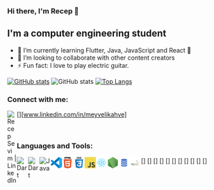 ### Hi there, I'm Recep 👋

## I'm a computer engineering student

- 🌱 I’m currently learning Flutter, Java, JavaScript and React 🤣
- 👯 I’m looking to collaborate with other content creators
- ⚡ Fun fact: I love to play electric guitar.

[![GitHub stats](https://github-readme-stats.vercel.app/api?username=meyvelikahve)](https://github.com/anuraghazra/github-readme-stats&show_icons=true)
![GitHub stats](https://github-readme-stats.vercel.app/api?username=meyvelikahve&show_icons=true&theme=radical)
[![Top Langs](https://github-readme-stats.vercel.app/api/top-langs/?username=meyvelikahve)](https://github.com/anuraghazra/github-readme-stats)

### Connect with me:

[<img align="left" alt="Recep Sevim | LinkedIn" width="22px" src="https://cdn.jsdelivr.net/npm/simple-icons@v3/icons/linkedin.svg" />][www.linkedin.com/in/meyvelikahve]

<br />

### Languages and Tools:

[<img align="left" alt="Dart" width="26px" src="https://www.muratoner.net/wp-content/uploads/2019/01/flutterlogo.png" />]
[<img align="left" alt="Dart" width="26px" src="https://mertcandinler.com/wp-content/uploads/2020/04/dart_logo.png" />]
[<img align="left" alt="Java" width="26px" src="https://logoeps.com/wp-content/uploads/2011/06/java-logo-vector.png" />]
[<img align="left" alt="Visual Studio Code" width="26px" src="https://raw.githubusercontent.com/github/explore/80688e429a7d4ef2fca1e82350fe8e3517d3494d/topics/visual-studio-code/visual-studio-code.png" />]
[<img align="left" alt="HTML5" width="26px" src="https://raw.githubusercontent.com/github/explore/80688e429a7d4ef2fca1e82350fe8e3517d3494d/topics/html/html.png" />]
[<img align="left" alt="CSS3" width="26px" src="https://raw.githubusercontent.com/github/explore/80688e429a7d4ef2fca1e82350fe8e3517d3494d/topics/css/css.png" />]
[<img align="left" alt="JavaScript" width="26px" src="https://raw.githubusercontent.com/github/explore/80688e429a7d4ef2fca1e82350fe8e3517d3494d/topics/javascript/javascript.png" />]
[<img align="left" alt="React" width="26px" src="https://raw.githubusercontent.com/github/explore/80688e429a7d4ef2fca1e82350fe8e3517d3494d/topics/react/react.png" />]
[<img align="left" alt="Node.js" width="26px" src="https://raw.githubusercontent.com/github/explore/80688e429a7d4ef2fca1e82350fe8e3517d3494d/topics/nodejs/nodejs.png" />]
[<img align="left" alt="SQL" width="26px" src="https://raw.githubusercontent.com/github/explore/80688e429a7d4ef2fca1e82350fe8e3517d3494d/topics/sql/sql.png" />]
[<img align="left" alt="MySQL" width="26px" src="https://raw.githubusercontent.com/github/explore/80688e429a7d4ef2fca1e82350fe8e3517d3494d/topics/mysql/mysql.png" />]
<br />
<br />


